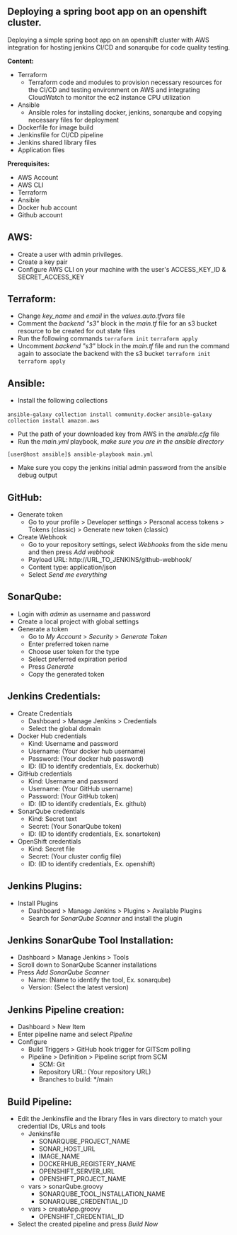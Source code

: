 
## **Deploying a spring boot app on an openshift cluster.**

Deploying a simple spring boot app on an openshift cluster with AWS integration for hosting jenkins CI/CD and sonarqube for code quality testing.

**Content:**
- Terraform
  - Terraform code and modules to provision necessary resources for the CI/CD and testing environment on AWS and integrating CloudWatch to monitor the ec2 instance CPU utilization
- Ansible
  - Ansible roles for installing docker, jenkins, sonarqube and copying necessary files for deployment
- Dockerfile for image build
- Jenkinsfile for CI/CD pipeline
- Jenkins shared library files
- Application files

**Prerequisites:**
- AWS Account
- AWS CLI
- Terraform
- Ansible
- Docker hub account
- Github account

## AWS:
- Create a user with admin privileges.
- Create a key pair
- Configure AWS CLI on your machine with the user's ACCESS_KEY_ID & SECRET_ACCESS_KEY

## Terraform:
- Change *key_name* and *email* in the *values.auto.tfvars* file
- Comment the *backend "s3"* block in the *main.tf* file for an s3 bucket resource to be created for out state files
- Run the following commands
`terraform init`
`terraform apply`
 - Uncomment *backend "s3"* block in the *main.tf* file  and run the command again to associate the backend with the s3 bucket
 `terraform init`
  `terraform apply`

## Ansible:
- Install the following collections

`ansible-galaxy collection install community.docker`
`ansible-galaxy collection install amazon.aws`
- Put the path of your downloaded key from AWS in the *ansible.cfg* file
- Run the *main.yml* playbook, *make sure you are in the ansible directory*

`[user@host ansible]$ ansible-playbook main.yml`
- Make sure you copy the jenkins initial admin password from the ansible debug output

## GitHub:
- Generate token
	- Go to your profile > Developer settings > Personal access tokens > Tokens (classic) > Generate new token (classic)
- Create Webhook
	- Go to your repository settings, select *Webhooks* from the side menu and then press *Add webhook*
	- Payload URL: http://URL_TO_JENKINS/github-webhook/
	- Content type: application/json
	- Select *Send me everything*

## SonarQube:

- Login with *admin* as username and password
- Create a local project with global settings
- Generate a token
	- Go to *My Account* > *Security* > *Generate Token*
	- Enter preferred token name
	- Choose user token for the type
	- Select preferred expiration period
	- Press *Generate*
	- Copy the generated token

## Jenkins Credentials:
- Create Credentials
	- Dashboard > Manage Jenkins > Credentials
	- Select the global domain
 - Docker Hub credentials
	 - Kind: Username and password
	 - Username: (Your docker hub username)
	 - Password: (Your docker hub password)
	 - ID: (ID to identify credentials, Ex. dockerhub)
- GitHub credentials
	 - Kind: Username and password
	 - Username: (Your GitHub username)
	 - Password: (Your GitHub token)
	 - ID: (ID to identify credentials, Ex. github)
- SonarQube credentials
	 - Kind: Secret text
	 - Secret: (Your SonarQube token)
	 - ID: (ID to identify credentials, Ex. sonartoken)
- OpenShift credentials
	 - Kind: Secret file
	 - Secret: (Your cluster config file)
	 - ID: (ID to identify credentials, Ex. openshift)

## Jenkins Plugins:
- Install Plugins
	- Dashboard > Manage Jenkins > Plugins > Available Plugins
	- Search for *SonarQube Scanner* and install the plugin

## Jenkins SonarQube Tool Installation:
- Dashboard > Manage Jenkins > Tools
- Scroll down to SonarQube Scanner installations
- Press *Add SonarQube Scanner*
	- Name: (Name to identify the tool, Ex. sonarqube)
	- Version: (Select the latest version)

## Jenkins Pipeline creation:
- Dashboard > New Item
- Enter pipeline name and select *Pipeline*
- Configure
	- Build Triggers > GitHub hook trigger for GITScm polling
	- Pipeline > Definition > Pipeline script from SCM
		- SCM: Git
		- Repository URL: (Your repository URL)
		- Branches to build: */main

## Build Pipeline:
- Edit the Jenkinsfile and the library files in vars directory to match your credential IDs, URLs and tools
	- Jenkinsfile
		- SONARQUBE_PROJECT_NAME
		- SONAR_HOST_URL
		- IMAGE_NAME
		- DOCKERHUB_REGISTERY_NAME
		- OPENSHIFT_SERVER_URL
		- OPENSHIFT_PROJECT_NAME
	- vars > sonarQube.groovy
		- SONARQUBE_TOOL_INSTALLATION_NAME
		- SONARQUBE_CREDENTIAL_ID
	- vars > createApp.groovy
		- OPENSHIFT_CREDENTIAL_ID
- Select the created pipeline and press *Build Now*







